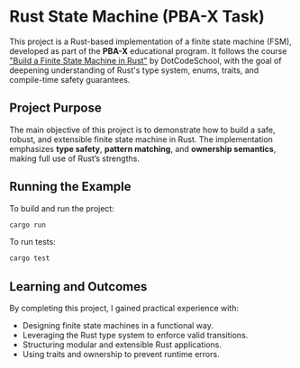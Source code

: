 # Rust State Machine (PBA-X Task)

This project is a Rust-based implementation of a finite state machine (FSM), developed as part of the **PBA-X** educational program. It follows the course ["Build a Finite State Machine in Rust"](https://dotcodeschool.com/courses/rust-state-machine) by DotCodeSchool, with the goal of deepening understanding of Rust's type system, enums, traits, and compile-time safety guarantees.

## Project Purpose

The main objective of this project is to demonstrate how to build a safe, robust, and extensible finite state machine in Rust. The implementation emphasizes **type safety**, **pattern matching**, and **ownership semantics**, making full use of Rust’s strengths.

## Running the Example

To build and run the project:
```bash
cargo run
```

To run tests:
```bash
cargo test
```

## Learning and Outcomes
By completing this project, I gained practical experience with:

- Designing finite state machines in a functional way.
- Leveraging the Rust type system to enforce valid transitions.
- Structuring modular and extensible Rust applications.
- Using traits and ownership to prevent runtime errors.

